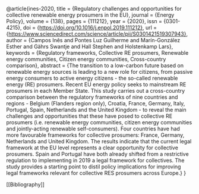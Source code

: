 @article{ines-2020,
title = {Regulatory challenges and opportunities for collective renewable energy prosumers in the EU},
journal = {Energy Policy},
volume = {138},
pages = {111212},
year = {2020},
issn = {0301-4215},
doi = {https://doi.org/10.1016/j.enpol.2019.111212},
url = {https://www.sciencedirect.com/science/article/pii/S0301421519307943},
author = {Campos Inês and Pontes Luz Guilherme and Marín-González Esther and Gährs Swantje and Hall Stephen and Holstenkamp Lars},
keywords = {Regulatory frameworks, Collective RE prosumers, Renewable energy communities, Citizen energy communities, Cross-country comparison},
abstract = {The transition to a low-carbon future based on renewable energy sources is leading to a new role for citizens, from passive energy consumers to active energy citizens - the so-called renewable energy (RE) prosumers. Recent EU energy policy seeks to mainstream RE prosumers in each Member State. This study carries out a cross-country comparison between the regulatory frameworks of nine countries and regions - Belgium (Flanders region only), Croatia, France, Germany, Italy, Portugal, Spain, Netherlands and the United Kingdom - to reveal the main challenges and opportunities that these have posed to collective RE prosumers (i.e. renewable energy communities, citizen energy communities and jointly-acting renewable self-consumers). Four countries have had more favourable frameworks for collective prosumers: France, Germany, Netherlands and United Kingdom. The results indicate that the current legal framework at the EU level represents a clear opportunity for collective prosumers. Spain and Portugal have both already shifted from a restrictive regulation to implementing in 2019 a legal framework for collectives. The study provides a starting point to distil policy implications for improving legal frameworks relevant for collective RES prosumers across Europe.}
}

[[Bibliography]]
